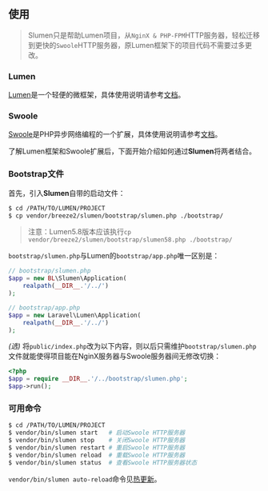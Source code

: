 ## 使用

> Slumen只是帮助Lumen项目，从`NginX & PHP-FPM`HTTP服务器，轻松迁移到更快的`Swoole`HTTP服务器，原Lumen框架下的项目代码不需要过多更改。<br>

### Lumen
[Lumen](https://lumen.laravel.com/)是一个轻便的微框架，具体使用说明请参考[文档](https://lumen.laravel.com/docs/)。

### Swoole
[Swoole](https://www.swoole.com/)是PHP异步网络编程的一个扩展，具体使用说明请参考[文档](https://wiki.swoole.com/)。

了解Lumen框架和Swoole扩展后，下面开始介绍如何通过**Slumen**将两者结合。

### Bootstrap文件
首先，引入**Slumen**自带的启动文件：

```bash
$ cd /PATH/TO/LUMEN/PROJECT
$ cp vendor/breeze2/slumen/bootstrap/slumen.php ./bootstrap/
```

> 注意：Lumen5.8版本应该执行`cp vendor/breeze2/slumen/bootstrap/slumen58.php ./bootstrap/`


`bootstrap/slumen.php`与Lumen的`bootstrap/app.php`唯一区别是：

```php
// bootstrap/slumen.php
$app = new BL\Slumen\Application(
    realpath(__DIR__.'/../')
);

// bootstrap/app.php
$app = new Laravel\Lumen\Application(
    realpath(__DIR__.'/../')
);
```

*(选)* 将`public/index.php`改为以下内容，则以后只需维护`bootstrap/slumen.php`文件就能使得项目能在NginX服务器与Swoole服务器间无修改切换：

```php
<?php
$app = require __DIR__.'/../bootstrap/slumen.php';
$app->run();
```

### 可用命令

```bash
$ cd /PATH/TO/LUMEN/PROJECT
$ vendor/bin/slumen start   # 启动Swoole HTTP服务器
$ vendor/bin/slumen stop    # 关闭Swoole HTTP服务器
$ vendor/bin/slumen restart # 重启Swoole HTTP服务器
$ vendor/bin/slumen reload  # 重载Swoole HTTP服务器
$ vendor/bin/slumen status  # 查看Swoole HTTP服务器状态
```

`vendor/bin/slumen auto-reload`命令见[热更新](/1_auto_reload)。
